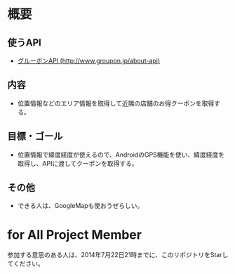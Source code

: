 # 概要
## 使うAPI
* [グルーポンAPI (http://www.groupon.jp/about-api)](http://www.groupon.jp/about-api)

## 内容
* 位置情報などのエリア情報を取得して近隣の店舗のお得クーポンを取得する。

## 目標・ゴール
* 位置情報で緯度経度が使えるので、AndroidのGPS機能を使い、緯度経度を取得し、APIに渡してクーポンを取得する。

## その他
* できる人は、GoogleMapも使おうぜらしい。


# for All Project Member
参加する意思のある人は、2014年7月22日21時までに、このリポジトリをStarしてください。
